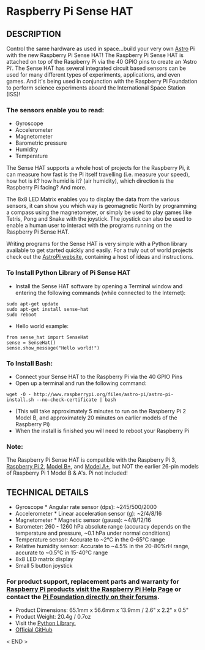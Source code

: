 # Raspberry Pi Sense HAT 

## DESCRIPTION
Control the same hardware as used in space...build your very own [Astro](https://astro-pi.org/) Pi with the new Raspberry Pi Sense HAT! The Raspberry Pi Sense HAT is attached on top of the Raspberry Pi via the 40 GPIO pins to create an ‘Astro Pi’. The Sense HAT has several integrated circuit based sensors can be used for many different types of experiments, applications, and even games. And it's being used in conjunction with the Raspberry Pi Foundation to perform science experiments aboard the International Space Station (ISS)!

### The sensors enable you to read:
* Gyroscope
* Accelerometer
* Magnetometer
* Barometric pressure
* Humidity
* Temperature

The Sense HAT supports a whole host of projects for the Raspberry Pi, it can measure how fast is the Pi itself travelling (i.e. measure your speed), how hot is it? how humid is it? (air humidity), which direction is the Raspberry Pi facing? And more.

The 8x8 LED Matrix enables you to display the data from the various sensors, it can show you which way is geomagnetic North by programming a compass using the magnetometer, or simply be used to play games like Tetris, Pong and Snake with the joystick. The joystick can also be used to enable a human user to interact with the programs running on the Raspberry Pi Sense HAT.

Writing programs for the Sense HAT is very simple with a Python library available to get started quickly and easily. For a truly out of world projects check out the [AstroPi website](https://astro-pi.org/), containing a host of ideas and instructions.

### To Install Python Library of Pi Sense HAT
* Install the Sense HAT software by opening a Terminal window and entering the following commands (while connected to the Internet):

``````````````````````````````
sudo apt-get update
sudo apt-get install sense-hat
sudo reboot
``````````````````````````````

* Hello world example:
``````````````````````````````
from sense_hat import SenseHat
sense = SenseHat()
sense.show_message("Hello world!")
``````````````````````````````

### To Install Bash:
* Connect your Sense HAT to the Raspberry Pi via the 40 GPIO Pins
* Open up a terminal and run the following command:

`wget -O - http://www.raspberrypi.org/files/astro-pi/astro-pi-install.sh --no-check-certificate | bash`
* (This will take approximately 5 minutes to run on the Raspberry Pi 2 Model B, and approximately 20 minutes on earlier models of the Raspberry Pi)
* When the install is finished you will need to reboot your Raspberry Pi

### Note:
The Raspberry Pi Sense HAT is compatible with the Raspberry Pi 3, [Raspberry Pi 2](https://www.adafruit.com/products/2358), [Model B+](https://www.adafruit.com/products/1914), and [Model A+](https://www.adafruit.com/products/2266), but NOT the earlier 26-pin models of Raspberry Pi 1 Model B & A's. Pi not included!


## TECHNICAL DETAILS
* Gyroscope
      * Angular rate sensor (dps): ~245/500/2000
* Accelerometer
      * Linear acceleration sensor (g): ~2/4/8/16
* Magnetometer
      * Magnetic sensor (gauss): ~4/8/12/16
* Barometer: 260 - 1260 hPa absolute range (accuracy depends on the temperature and pressure, ~0.1 hPa under normal conditions)
* Temperature sensor: Accurate to ~2°C in the 0-65°C range
* Relative humidity sensor: Accurate to ~4.5% in the 20-80%rH range, accurate to ~0.5°C in 15-40°C range
* 8x8 LED matrix display
* Small 5 button joystick

### For product support, replacement parts and warranty for [Raspberry Pi products visit the Raspberry Pi Help Page](https://www.raspberrypi.org/products/sense-hat/) or contact the [Pi Foundation directly on their forums](https://www.raspberrypi.org/forums/).
* Product Dimensions: 65.1mm x 56.6mm x 13.9mm / 2.6" x 2.2" x 0.5"
* Product Weight: 20.4g / 0.7oz
* Visit the [Python Library.](http://pythonhosted.org/sense-hat/)
* [Official GitHub](https://github.com/leehaesung/python-sense-hat)


< END >
